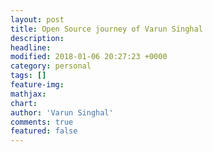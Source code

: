 ```yaml
---
layout: post
title: Open Source journey of Varun Singhal
description: 
headline: 
modified: 2018-01-06 20:27:23 +0000
category: personal
tags: []
feature-img: 
mathjax: 
chart: 
author: 'Varun Singhal'
comments: true
featured: false
---
```



